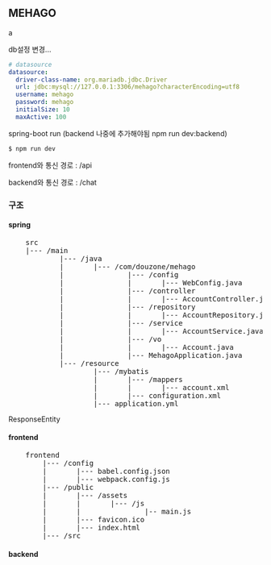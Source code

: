 ## MEHAGO
a

db설정 변경...

```yml
# datasource
datasource:
  driver-class-name: org.mariadb.jdbc.Driver
  url: jdbc:mysql://127.0.0.1:3306/mehago?characterEncoding=utf8
  username: mehago
  password: mehago
  initialSize: 10
  maxActive: 100
```

spring-boot run (backend 나중에 추가해야됨 npm run dev:backend)

```bash
$ npm run dev
```

frontend와 통신
경로 : /api

backend와 통신
경로 : /chat

### 구조

#### spring

<pre>
    src
    |--- /main
            |--- /java
            |       |--- /com/douzone/mehago
            |               |--- /config
            |               |       |--- WebConfig.java
            |               |--- /controller
            |               |       |--- AccountController.java
            |               |--- /repository
            |               |       |--- AccountRepository.java
            |               |--- /service
            |               |       |--- AccountService.java
            |               |--- /vo
            |               |       |--- Account.java
            |               |--- MehagoApplication.java
            |--- /resource
                    |--- /mybatis
                    |       |--- /mappers
                    |       |       |--- account.xml
                    |       |--- configuration.xml
                    |--- application.yml
</pre>

ResponseEntity

#### frontend

<pre>
    frontend
        |--- /config
        |       |--- babel.config.json
        |       |--- webpack.config.js
        |--- /public
        |       |--- /assets
        |       |       |--- /js
        |       |               |-- main.js
        |       |--- favicon.ico
        |       |--- index.html
        |--- /src
</pre>

#### backend
